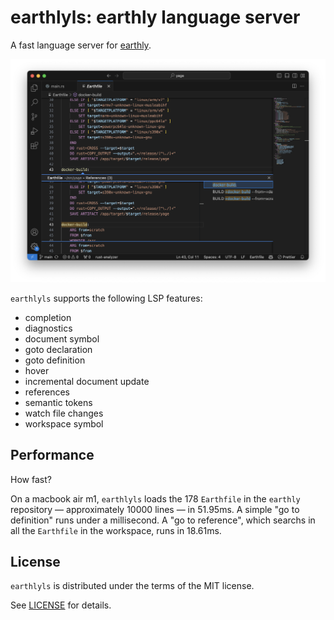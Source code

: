 # earthlyls: earthly language server

A fast language server for [earthly].

![Screenshot of yage Earthfile in Visual Studio Code](https://raw.githubusercontent.com/glehmann/earthlyls/0.5.1/editor/vscode/screenshot.png)

`earthlyls` supports the following LSP features:

* completion
* diagnostics
* document symbol
* goto declaration
* goto definition
* hover
* incremental document update
* references
* semantic tokens
* watch file changes
* workspace symbol

## Performance

How fast?

On a macbook air m1, `earthlyls` loads the 178 `Earthfile` in the `earthly` repository — approximately 10000 lines —
in 51.95ms. A simple "go to definition" runs under a millisecond. A "go to reference", which searchs in all the
`Earthfile` in the workspace, runs in 18.61ms.


## License

`earthlyls` is distributed under the terms of the MIT license.

See [LICENSE](LICENSE) for details.

[earthly]:https://earthly.dev/
